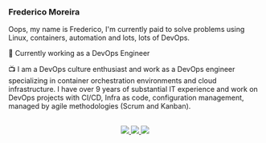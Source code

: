 ### Frederico Moreira 
Oops, my name is Frederico, I'm currently paid to solve problems using Linux, containers, automation and lots, lots of DevOps.

🚀 Currently working as a DevOps Engineer

📺 I am a DevOps culture enthusiast and work as a DevOps engineer specializing in container orchestration environments and cloud infrastructure. I have over 9 years of substantial IT experience and work on DevOps projects with CI/CD, Infra as code, configuration management, managed by agile methodologies (Scrum and Kanban).
</br>
</br>
<p align="center">
  <a href="https://github.com/Frederico-moreira?tab=repositories">
    <img src="https://img.shields.io/badge/GitHub-100000?style=for-the-badge&logo=github&logoColor=white" />
  </a>
  <a href="https://twitter.com/FredyCarvalho37">
    <img src="https://img.shields.io/badge/Twitter-1DA1F2?style=for-the-badge&logo=twitter&logoColor=white" />
  </a>
  <a href="https://www.linkedin.com/in/fredymoreira/">
    <img src="https://img.shields.io/badge/LinkedIn-0077B5?style=for-the-badge&logo=linkedin&logoColor=white" />
  </a>
  </p>
